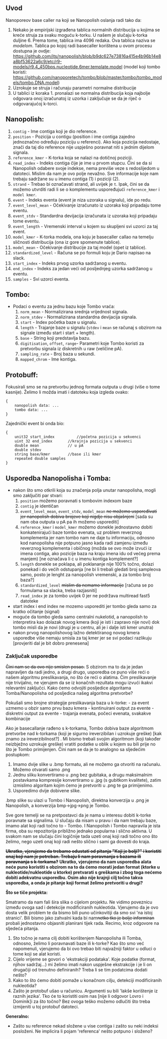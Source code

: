 ## Uvod

Nanoporeov base caller na koji se Nanopolish oslanja radi tako da:
1. Nekako je empirijski izgrađena tablica normalnih distribucija u kojima se kreće struja za svaku moguću k-torku. U našem je slučaju k-torka duljine 6. Prema tome, tablica ima 4096 redaka. Ova tablica naziva se *modelom*. Tablica po kojoj radi basecaller korištena u ovom procesu dostupna je ovdje: https://github.com/jts/nanopolish/blob/b9dc627e73816a415e4b96b14e8a8bf53622a6c9/etc/r9-models/r9.4_450bps.nucleotide.6mer.template.model (model koji tombo koristi: https://github.com/nanoporetech/tombo/blob/master/tombo/tombo_models/tombo.DNA.model)
2. Uzrokuje se struja i računaju parametri normalne distribucije
3. U tablici iz koraka 1. pronalazi se normalna distribucija koja najbolje odgovara onoj izračunatoj iz uzorka i zaključuje se da je riječ o odgovarajućoj k-torci.

## Nanopolish:

1. `contig` - Ime contiga koji je dio reference.
2. `position` - Pozicija u contigu (position i ime contiga zajedno jednoznačno određuju poziciju u referenci). Ako koja pozicija nedostaje, znači da taj dio reference nije uspješno poravnat niti s jednim dijelom signala.
3. `reference_kmer` - K-torka koja se nalazi na dotičnoj poziciji.
4. `read_index` - Indeks contiga čije je ime u prvom stupcu. Čini se da si Nanopolish odabere svoje indekse, nema previše veze s redoslijedom u datoteci.  Mislim da nam je ovo polje nevažno. Sve informacije koje nam trebaju sadržane su u imenu contiga (1) i poziciji (2).
5. `strand` - Trebao bi označavati strand, ali uvijek je `t`. Ipak, čini se da možemo utvrditi radi li se o komplementu uspoređujući `reference_kmer` i `model kmer`.
6. `event` - Indeks eventa (event je niza uzoraka u signalu), ide po redu.
7. `event_level_mean` - Očekivanje izračunato iz uzoraka koji pripadaju tome eventu.
8. `event_stdv` - Standardna devijacija izračunata iz uzoraka koji pripadaju tome eventu.
9. `event_length` - Vremenski interval u kojem su skupljeni svi uzorci za taj event.
10. `model_kmer` - K-torka modela, ona koju je basecaller callao na temelju sličnosti distribucija (ona iz gore spomenute tablice).
11. `model_mean` - Očekivanje distribucije za taj model (opet iz tablice).
12. `standardized_level` - Računa se po formuli koju je Dario napisao na slack.
13. `start_index` - Indeks prvog uzorka sadržanog u eventu.
14. `end_index` - Indeks za jedan veći od posljednjeg uzorka sadržanog u eventu.
15. `samples` - Svi uzorci eventa.

## Tombo:
  - Podaci o eventu za jednu bazu koje Tombo vraća:
 	1. `norm_mean` - Normalizirana srednja vrijednost signala.
	2. `norm_stdev` - Normalizirana standardna devijacija signala.
	3. `start` - Index početka baze u signalu.
	4. `length` - Trajanje baze u signalu (`stdev` i `mean` se računaj s obzirom na signale između start i start + length).
	5. `base` - String koji predstavlja bazu.
	6. `digitisation`, `offset`, `range`- Parametri koje Tombo koristi za pretvorbu signala iz diskretnih u raw (veličine pA).
	7. `sampling_rate` - Broj baza u sekundi.
	8. `mapped_chrom` - Ime kontiga.
  
## Protobuff:
Fokusirali smo se na pretvorbu jednog formata outputa u drugi (više o tome kasnije). Želimo li možda imati i datoteku koja izgleda ovako:
```
{
	nanopolish data: ...
	tombo data: ...
}
```
Zajednički event bi onda bio:
```
{
	unit32 start_index    		//početna pozicija u sekvenci
	uint 32 end_index		//krajnja pozicija u sekvenci
	double mean 			// u pA
	double stdev		
	string base/kmer		//base ili kmer 
	repeated double samples
}
```

## Usporedba Nanopolisha i Tomba:
  - nakon što smo otkrili koja su značenja polja unutar nanopolisha, mogli smo zaključiti par stvari:
  	1. `position` možemo poravnati s tombovim indexom baze
	2. `contig` je identičan
	3. `event_level_mean`, `event_stdv`, `model_mean` ~~ne možemo uspoređivati jer nanopolish dobiva brojeve koji nigdje nisu objašnjeni~~ [sada su nam oba outputa u pA pa ih možemo usporediti] 
	4. `reference_kmer` i `model_kmer` možemo donekle jednostavno dobiti konkatenirajući baze tombo evenata, uz problem reverznog komplementa jer nam tombo nam ne daje tu informaciju, odnosno kod nanopolisha nije potpuno jasno kada radi zamjenu između reverznog komplementa i običnog (možda se ovo može izvući iz imena contiga, ako pozicije baza na kraju imena idu od većeg prema manjem)	[ne označava li c u imenu kontiga komplement?]
	5. `length` donekle se poklapa, ali poklananje nije 100% točno, dolazi ponekad i do većih odstupanja [ne bi li trebali gledati broj sampleova samo, posto je lenght za nanopolish vremenski, a za tombo broj baza?]
	6. `standardized_level` ~~mislim da nemamo informacije~~ [računa se po formulama sa slacka, treba razjasniti]
	7. `read_index` je za tombo uvijek 0 jer ne podržava multiread fast5 datoteke
  - start index i end index ne mozemo usporediti jer tombo gleda samo za kratko očitanje (signal)
  - moguće da tombo gleda samo centralni nukelotid, a nanopolish to interpretira kao dolazak novog kmera (koji je isti i zapravo nije novi) dok tombo misli da je novi (drugi je u centru, ali je i dalje isti kmer unutra)
  - nakon prvog nanopolishovog lažno detektiranog novog kmera usporedbe više nemaju smisla za taj kmer jer se svi podaci razlikuju [provjeriti dal je bit dobro prenesena]
  ### Zaključak usporedbe
~~Čini nam se da ovo nije smislen posao.~~ S obzirom ma to da je jedan napravljen da radi jedno, a drugi drugo, usporedba ce puno više reći o našem algoritmu preslikavanja, no što će reći o alatima. Čim preslikavanje nije trivijalno, ne vjerujem da se iz konačnih rezultata mogu izvući ikakvi relevantni zaključci. Kako ćemo odvojiti posljedice algoritama Tomba/Nanopolisha od posljedica našeg algoritma pretvorbe?

Pokušali smo brojne strategije preslikavanja baza u k-torke:
    - za event uzmemo u obzir samo prvu bazu kmera
    - kontinuirani output za evente
    - diskretni output za evente
    - trajanja evenata, počeci evenata, svakakve kombinacije

Ako je basecallanje rađeno s k-torkama, Tombo dobiva baze algoritmom pretvorbe nad k-torkama (koji je sigurno ireverzibilan i uzrokuje greške) [kak znamo za ireverzibilnost?] . Mi bismo trebali svojim algoritmom (koji također neizbježno uzrokuje greške) vratiti podatke u oblik u kojem su bili prije no što je Tombo primijenjen. Čini nam se da je to analogno sa sljedećim postupkom:
1. Imamo dvije slike u .bmp formatu, ali ne možemo ga otvoriti na računalu.  Možemo otvarati samo .png
2. Jednu sliku konvertiramo u .png bez gubitaka, a drugu maksimalnim postavkama kompresije konvertiramo u .jpg (s gubitkom kvalitete), zatim izmislimo algoritam kojim ćemo je pretvoriti u .png te ga primijenimo.
3. Usporedimo dvije dobivene slike.

.bmp slike su ulazi u Tombo i Nanopolish, direktna konverzija u .png je Nanopolish, a konverzija bmp->jpg->png je Tombo.

Sve gore temelji se na pretpostavci da je nama u interesu dobiti k-torke poravnate sa signalima. U slučaju da nisam u pravu i da nam trebaju baze, imamo alat koji radi točno to - Tombo. I Nanopolish i Tombo napravila je ista firma, oba su repozitorija približno jednako popularna i slično aktivna. U svakom nam se slučaju čini logičnije tada uzeti onaj koji radi točno ono što želimo, nego uzeti onaj koji radi nešto slično i sami ga dovesti do kraja.

~~**Ukratko, vjerujemo da trebamo odustati od pitanja "Koji je bolji?" i koristiti onaj koji nam je potreban. Trebaju li nam poravnanja s bazama ili poravnanja s k-torkama?**~~
**Ukratko, vjerujemo da nam usporedba alata neće puno koristiti s obzirom na to da ćemo morati jedan format (ktorke u nukleotide/nukleotide u ktorke) pretvarati s greškama i zbog toga nećemo dobiti adekvatnu usporedbu. Osim ako nije krajnji cilj točno takva usporedba, a onda je pitanje koji format želimo pretvoriti u drugi?**

**Što se tiče projekta:**

Smatramo da nam fali šira slika o cijelom projektu. Ne vidimo poveznicu između ovoga sad i detekcije modificiranih nukleotida.  Vjerujemo da je ovo dosta velik problem te da bismo bili puno učinkovitiji da smo svi 'na istoj stranici'. Bili bismo jako zahvalni kada bi nam~~netko tko je bolje informiran~~ probali jednostavno objasniti planirani tijek rada. Recimo, kroz odgovore na sljedeća pitanja.
1. Sto točno je nama cilj dobiti korištenjem Nanopolisha ili Tomba, odnosno, želimo li poravnavati baze ili k-torke? Kao što smo već napomenuli, vjerujemo da bi ovo trebao biti najvažniji faktor u odluci o tome koji se alat koristi.
2. Cijelo vrijeme se govori o 'ekstrakciji podataka'. Koje podatke (format, njihov sadržaj...) mi želimo imati nakon uspješne ekstrakcije i je li on drugačiji od trenutno definiranih? Treba li se tim podatcima dodati nešto?
3. Kako to što ćemo dobiti pomaže u konačnom cilju, detekciji modificiranih nukleotida?
4. Zašto je protobuf ušao u računicu. Argumenti su bili 'lakše korištenje iz raznih jezika'. Tko će to koristiti osim nas [nije li odgovor Lovro i Dominik]i za što točno? Bez ovoga teško možemo odlučiti što treba izmijeniti u toj protobuf datoteci.


**Generalno:**
 - Zašto su reference nekad složene u vise contiga i zašto su neki indeksi posloženi. Ne implicira li pojam 'referenca' nešto potpuno i složeno?

